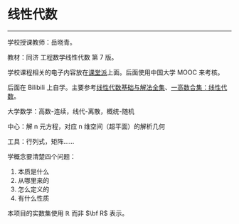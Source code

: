 # 线性代数

---

<T t="必修" yellow /> 
<T t="考试" red /> 
<T t="学分 3.0" gray />

学校授课教师：岳晓青。

教材：同济 工程数学线性代数 第 7 版。

学校课程相关的电子内容放在[课堂派](https://www.ketangpai.com/)上面。后面使用中国大学 MOOC 来考核。

后面在 Bilibili 上自学。主要参考[线性代数基础与解法全集](https://www.bilibili.com/video/BV1Et421E7jk)、[一高数合集：线性代数](https://space.bilibili.com/1035929235/channel/collectiondetail?sid=2277667)。

大学数学：高数-连续，线代-离散，概统-随机

中心：解 n 元方程，对应 n 维空间（超平面）的解析几何

工具：行列式，矩阵……

学概念要清楚四个问题：

1. 本质是什么
2. 从哪里来的
3. 怎么定义的
4. 有什么性质

本项目的实数集使用 $\mathbb R$ 而非 $\bf R$ 表示。